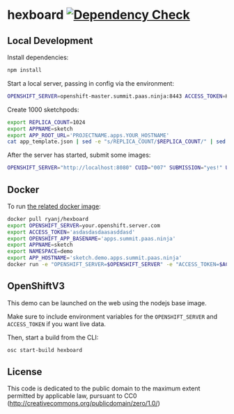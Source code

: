 # hexboard [![Dependency Check](http://img.shields.io/david/ryanj/hexboard.svg)](https://david-dm.org/ryanj/hexboard)

## Local Development
Install dependencies:

```bash
npm install
```

Start a local server, passing in config via the environment:

```bash
OPENSHIFT_SERVER=openshift-master.summit.paas.ninja:8443 ACCESS_TOKEN=H8LgAhPKYVh-Iin_rrLBQV_q6IseHJ5IsjiUfJJJLME NAMESPACE=demo npm start
```

Create 1000 sketchpods:

```bash
export REPLICA_COUNT=1024 
export APPNAME=sketch
export APP_ROOT_URL='PROJECTNAME.apps.YOUR_HOSTNAME'
cat app_template.json | sed -e "s/REPLICA_COUNT/$REPLICA_COUNT/" | sed -e "s/APP_ROOT_URL/$APP_ROOT_URL/g" | sed -e "s/APPNAME/$APPNAME/g" | osc create -f -
```

After the server has started, submit some images:

```bash
OPENSHIFT_SERVER="http://localhost:8080" CUID="007" SUBMISSION="yes!" USERNAME="joe" node post_image.manual.js
```

## Docker
To run [the related docker image](https://registry.hub.docker.com/u/ryanj/hexboard/):

```bash
docker pull ryanj/hexboard
export OPENSHIFT_SERVER=your.openshift.server.com
export ACCESS_TOKEN='asdasdasdaasasddasd'
export OPENSHIFT_APP_BASENAME='apps.summit.paas.ninja'
export APPNAME=sketch
export NAMESPACE=demo
export APP_HOSTNAME='sketch.demo.apps.summit.paas.ninja'
docker run -e "OPENSHIFT_SERVER=$OPENSHIFT_SERVER" -e "ACCESS_TOKEN=$ACCESS_TOKEN" -e "OPENSHIFT_APP_BASENAME=$APP_ROOT_URL" -e "APPNAME=$APPNAME" -e "NAMESPACE=$NAMESPACE" -e "HOSTNAME=$APP_HOSTNAME" -d -p 8080:8080 ryanj/hexboard 
```

## OpenShiftV3
This demo can be launched on the web using the nodejs base image.

Make sure to include environment variables for the `OPENSHIFT_SERVER` and `ACCESS_TOKEN` if you want live data.

Then, start a build from the CLI:

```bash
osc start-build hexboard
```

## License
This code is dedicated to the public domain to the maximum extent permitted by applicable law, pursuant to CC0 (http://creativecommons.org/publicdomain/zero/1.0/)
